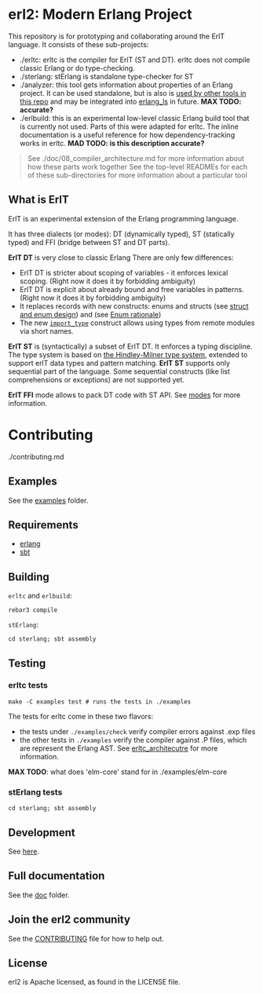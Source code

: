 # erl2: Modern Erlang Project

This repository is for prototyping and collaborating around the ErlT language. It consists of these sub-projects:
- ./erltc: erltc is the compiler for ErlT (ST and DT). erltc does not compile classic Erlang or do type-checking.
- ./sterlang: stErlang is standalone type-checker for ST
- ./analyzer:  this tool gets information about properties of an Erlang project. It can be used standalone, but is also is [used by other tools in this repo](./doc/08_compiler_architecture.md) and may be integrated into [erlang_ls](https://github.com/erlang-ls/erlang_ls) in future. **MAX TODO: accurate?**
- ./erlbuild: this is an experimental low-level classic Erlang build tool that is currently not used. Parts of this were adapted for erltc. The inline documentation is a useful reference for how dependency-tracking works in erltc. **MAD TODO: is this description accurate?**

> See ./doc/08_compiler_architecture.md for more information about how these parts work together
> See the top-level READMEs for each of these sub-directories for more information about a particular tool

## What is ErlT

ErlT is an experimental extension of the Erlang programming language.

It has three dialects (or modes): DT (dynamically typed), ST (statically typed)
and FFI (bridge between ST and DT parts).

**ErlT DT** is very close to classic Erlang
There are only few differences:

* ErlT DT is stricter about scoping of variables - it enforces lexical scoping.
  (Right now it does it by forbidding ambiguity)
* ErlT DT is explicit about already bound and free variables in patterns.
  (Right now it does it by forbidding ambiguity)
* It replaces records with new constructs: enums and structs 
  (see [struct and enum design](https://fb.quip.com/8vXhAaloq2xw)) and
  (see [Enum rationale](04_enums.md))
* The new [`import_type`](07_import_type.md) construct allows using types from
  remote modules via short names.

**ErlT ST** is (syntactically) a subset of ErlT DT. It enforces a typing
discipline. The type system is based on [the Hindley-Milner type
system](https://en.wikipedia.org/wiki/Hindley%E2%80%93Milner_type_system), extended to support erlT data types and pattern matching.
**ErlT ST** supports only sequential part of the language. Some sequential
constructs (like list comprehensions or exceptions) are not supported yet.

**ErlT FFI** mode allows to pack DT code with ST API. See [modes](./doc/03_modes.md) for more information.

# Contributing

./contributing.md

## Examples

See the [examples](examples/) folder.

## Requirements

- [erlang](https://www.erlang.org/)
- [sbt](https://www.scala-sbt.org/)

## Building

`erltc` and `erlbuild`:

```
rebar3 compile
```

`stErlang`:

```
cd sterlang; sbt assembly
```

## Testing

### erltc tests

    make -C examples test # runs the tests in ./examples

The tests for erltc come in these two flavors:
- the tests under `./examples/check` verify compiler errors against .exp files
- the other tests in `./examples` verify the compiler against .P files, which are represent the Erlang AST. See [erltc_architecutre](./doc/08_compiler_architecture.md) for more information.

**MAX TODO**: what does 'elm-core' stand for in ./examples/elm-core

### stErlang tests

    cd sterlang; sbt assembly

## Development

See [here](doc/01_intro.md#development).

## Full documentation

See the [doc](doc) folder.

## Join the erl2 community

See the [CONTRIBUTING](CONTRIBUTING.md) file for how to help out.

## License

erl2 is Apache licensed, as found in the LICENSE file.
